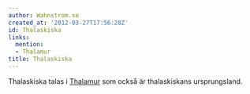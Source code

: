 ```yaml
---
author: Wahnstrom.se
created_at: '2012-03-27T17:56:28Z'
id: Thalaskiska
links:
  mention:
  - Thalamur
title: Thalaskiska
---
```


Thalaskiska talas i [Thalamur] som också är thalaskiskans ursprungsland.

  [Thalamur]: Thalamur